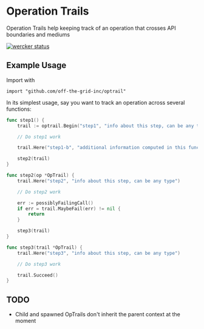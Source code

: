 # Operation Trails

Operation Trails help keeping track of an operation that crosses API boundaries and mediums

[![wercker status](https://app.wercker.com/status/9ce923f07a81073951d971a726515cac/m/master "wercker status")](https://app.wercker.com/project/byKey/9ce923f07a81073951d971a726515cac)


## Example Usage

Import with

`import "github.com/off-the-grid-inc/optrail"`

In its simplest usage, say you want to track an operation across several functions:

```go
func step1() {
    trail := optrail.Begin("step1", "info about this step, can be any type")

    // Do step1 work

    trail.Here("step1-b", "additional information computed in this function")

    step2(trail)
}

func step2(op *OpTrail) {
    trail.Here("step2", "info about this step, can be any type")

    // Do step2 work

    err := possiblyFailingCall()
    if err = trail.MaybeFail(err) != nil {
        return
    }

    step3(trail)
}

func step3(trail *OpTrail) {
    trail.Here("step3", "info about this step, can be any type")

    // Do step3 work

    trail.Succeed()
}

```


## TODO

- Child and spawned OpTrails don't inherit the parent context at the moment

